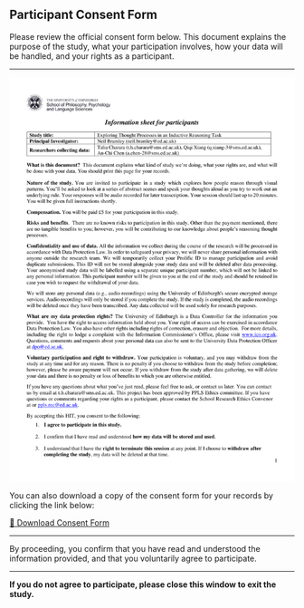 
## Participant Consent Form

Please review the official consent form below. This document explains the purpose of the study, what your participation involves, how your data will be handled, and your rights as a participant.

---

![Consent Form](/ZendoStudy5/assets/ConsentFormImage.png)

You can also download a copy of the consent form for your records by clicking the link below:

<a href="/ZendoStudy5/assets/ConsentForm.pdf" download>📄 Download Consent Form</a>

---

By proceeding, you confirm that you have read and understood the information provided, and that you voluntarily agree to participate.

---

**If you do not agree to participate, please close this window to exit the study.**

